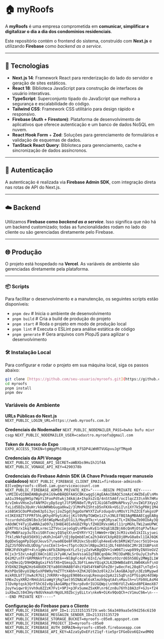 # 🏠 myRoofs

A **myRoofs** é uma empresa comprometida em **comunicar, simplificar e digitalizar o dia a dia dos condomínios residenciais**.

Este repositório contém o frontend do sistema, construído com **Next.js** e utilizando **Firebase** como *backend as a service*.

---

## 🚀 Tecnologias

* **Next.js 14**: Framework React para renderização do lado do servidor e geração de sites estáticos.
* **React 18**: Biblioteca JavaScript para construção de interfaces de usuário interativas.
* **TypeScript**: Superconjunto tipado do JavaScript que melhora a segurança e escalabilidade do código.
* **Tailwind CSS**: Framework CSS utilitário para design rápido e responsivo.
* **Firebase (Auth + Firestore)**: Plataforma de desenvolvimento de aplicativos que oferece autenticação e um banco de dados NoSQL em nuvem.
* **React Hook Form** + **Zod**: Soluções para gerenciamento de formulários e validação de esquemas de dados.
* **TanStack React Query**: Biblioteca para gerenciamento, cache e sincronização de dados assíncronos.

---

## 🔐 Autenticação

A autenticação é realizada via **Firebase Admin SDK**, com integração direta nas rotas de API do Next.js.

---

## ☁️ Backend

Utilizamos **Firebase como *backend as a service***. Isso significa que não há um backend customizado; todas as funcionalidades rodam no lado do cliente ou são gerenciadas diretamente pelo Firebase.

---

## 🌐 Produção

O projeto está hospedado na **Vercel**. As variáveis de ambiente são gerenciadas diretamente pela plataforma.

---

### 📦 Scripts

Para facilitar o desenvolvimento e a manutenção, os seguintes scripts estão disponíveis:

* `pnpm dev`           # Inicia o ambiente de desenvolvimento
* `pnpm build`         # Cria a build de produção do projeto
* `pnpm start`         # Roda o projeto em modo de produção local
* `pnpm lint`          # Executa o ESLint para análise estática de código
* `pnpm generate`      # Gera arquivos com PlopJS para agilizar o desenvolvimento

### 🛠️ Instalação Local

Para configurar e rodar o projeto em sua máquina local, siga os passos abaixo:

```bash
git clone [https://github.com/seu-usuario/myroofs.git](https://github.com/seu-usuario/myroofs.git)
cd myroofs
pnpm install
pnpm dev
```

### Variáveis de Ambiente

**URLs Públicas do Next.js**
`NEXT_PUBLIC_LOGIN_URL=https://web.myroofs.com.br`

**Credenciais do Nodemailer**
`NEXT_PUBLIC_NODEMAILER_PASS=bwko bufu mivr csqp`
`NEXT_PUBLIC_NODEMAILER_USER=cadastro.myroofs@gmail.com`

**Token de Acesso do Expo**
`EXPO_ACCESS_TOKEN=tgWggPh1XBqxUB_KfSDP4LWHRTVUGpvuJgYTMqo0`

**Credenciais da API Vonage**
`NEXT_PUBLIC_VONAGE_API_SECRET=aWBXbs9Hu1hJ1f4A`
`NEXT_PUBLIC_VONAGE_API_KEY=4290378b`

**Credenciais do Firebase Admin SDK (A Chave Privada requer manuseio cuidadoso)**
`NEXT_PUBLIC_FIREBASE_CLIENT_EMAIL=firebase-adminsdk-83lve@myroofs-c05e0.iam.gserviceaccount.com`
`NEXT_PUBLIC_FIREBASE_ADMIN_PRIVATE_KEY="-----BEGIN PRIVATE KEY-----\nMIIEvQIBADANBgkqhkiG9w0BAQEFAASCBKcwggSjAgEAAoIBAQC5zmAzC4WZbEyE\nMnaA1u394gg9HSp7WpYi3FooPdtwkj34kAjA+IhpXsZcQ/4nSt5A6f/ocIlqcZ33\n9h7HRvb/vImkvVHse2ufANfMJcyDp5zgtJlFSM5N8eT/RyVIJGiG6TeBMoNPkvy2\nvIW1F3Xyy2fxLid5DZoJQuHr/kkUWRWbGuga0kw2/3lMnPkI5htsD5nFKXk+USiI\n1XY7k5gPRHj1M4xi6BSKSCOoPRsDm63p5i3ycjzoZSgdjhgpOaYWYXTZuFzduqvb\nMOsY17hZZCEfakgsUPnt3KEX8ZTtFPRf5hLgKhydFbySiKojjKit0VRpTGWQe1z2\n3NLEfBQ3AgMBAAECggEABgTccurdohGzDNlBo3zS6tWGpMwsEyDlGi3/MayHTkc+\ngK3RysaCTL+IN3bwZb90IbAy3QnAOdWCY4TyjEwNNk2aO97yJ3H8E4OIehGDZYRp\fZH8IRVxsW6zl11rpMGhLTWi2amUPWCqlRTYU/x1kq7qKBLxrmc1ZTVociejoGgQ\nPBxvKvE1rH2qE1BZBj60cQnMjOtqP7wTAurQPcMWBFazp3u7ExiS0hTcmcyIQ5qtX\n+DYRYrY2jlHWm9+rQWj3cM3ivXm51kIILyjuei7tklzNkfqkX5OX91jvKdhJnG4F\tEj0pQmb8lmCa2h34kVCkXpKEOj8MvG0a0xl1IAJ6QKBgQDeSqgmPpIGgVJeuvS7\nwa0EQe8FXR2UxcSbs8Dlqh4eeEv0cbKMiW2fzecr5U1O+oaZqZJSfO0VxOLUDUg/\nsCEmlS+b+cf5ptcOUJnlRBpu2KS1jDLf48hh6bC2Mr2EIGBPsnXDNKJFdVXgBY+4\n1gWvzAFbZAUHpxkYLz5zjyZaYwKBgQDV+1sW06Tivwp899yINXVeGVZKCjx3r53x\n4gEC0ACn18Iik7yAK/wCboVssaGIqTBBCqnDAc7MJ3DaMBLSrOuJyC3sPshQ4zM2\nTFrGRPRNkVfYutztQt6++NlBgFc4oF/6InI/w7bHmtotOzrd65h58Ey2MWgIL1WQ\nQ9eiQ/D9HQKBgGxiFk5fX6+QSmsp2L3bFtLmmvYQiqXJL62DHWBda8YLXW04Kohf\nUXYDXN2INgN2Hz648UEK7EYa80XVHA8Bf4hiYQ454YkWFGFeZ0rjw8ecFeL28q87\nTq5+1MxhPQo5BvyU1NpSxXP8W9yYmZTTtX4bh+XZhKJQlOm3z0lk2JxlAoGBAJqd\n3EzbMypwdmikROLbT7jVwAcR7G1jJVKRRr+8gqzE9086xxsqLReoupo2pAz2i5qD\n1PTGiqHz4dSWphM6xZsyXRR2rRHdibSzaWgYjRq7ael95INALWl6sKlmzh9pqtA4\nMaulh+vlFb9XLAsM4IlDvHptqsk3QrFShC6Iv0p1AoGAMpzf9srp8v0rIUJGQWpi\nYHbYUlZvAGnd8PEAmoX872oyYwiqwr8jVvh9u8ZZzK7Fv1+9PJ+p3FxSumeZSxKR\nr6Czn8u76Yh10A3zF+GJs+f24iuXbw2Lt043HyrNdGVkmaXrNgULX0ZbcjyELLtx\nkeN+OiKv9QoQCh+cV1muC9A=\n-----END PRIVATE KEY-----"`

**Configuração do Firebase para o Cliente**
`NEXT_PUBLIC_FIREBASE_APP_ID=1:213315135729:web:56a3409aa5e59d256c6150`
`NEXT_PUBLIC_FIREBASE_MESSAGIN_SENDER_ID=213315135729`
`NEXT_PUBLIC_FIREBASE_STORAGE_BUCKET=myroofs-c05e0.appspot.com`
`NEXT_PUBLIC_FIREBASE_PROJECT_ID=myroofs-c05e0`
`NEXT_PUBLIC_FIREBASE_AUTH_DOMAIN=myroofs-c05e0.firebaseapp.com`
`NEXT_PUBLIC_FIREBASE_API_KEY=AIzaSyDxEFztZ1qf-tie5prIFGeDzo6Q2xwdM0Q`
